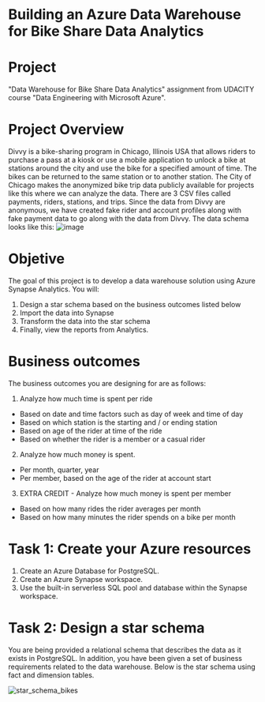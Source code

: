 # Building an Azure Data Warehouse for Bike Share Data Analytics
 
 # **Project**

 "Data Warehouse for Bike Share Data Analytics" assignment from UDACITY course "Data Engineering with Microsoft Azure".

# **Project Overview**

Divvy is a bike-sharing program in Chicago, Illinois USA that allows riders to purchase a pass at a kiosk or use a mobile application to unlock a bike at stations around the city and use the bike for a specified amount of time. The bikes can be returned to the same station or to another station. The City of Chicago makes the anonymized bike trip data publicly available for projects like this where we can analyze the data.
There are 3 CSV files called payments, riders, stations, and trips. Since the data from Divvy are anonymous, we have created fake rider and account profiles along with fake payment data to go along with the data from Divvy. The data schema looks like this: 
![image](https://github.com/eloisjr/Azure_Data_Warehouse/assets/81710422/1df39285-110e-4c68-9a7c-50bd7509baeb)

# **Objetive**

The goal of this project is to develop a data warehouse solution using Azure Synapse Analytics. You will:
1.	Design a star schema based on the business outcomes listed below
2.	Import the data into Synapse
3.	Transform the data into the star schema
4. Finally, view the reports from Analytics.

# **Business outcomes**
The business outcomes you are designing for are as follows:
1. Analyze how much time is spent per ride
 -	Based on date and time factors such as day of week and time of day
 - Based on which station is the starting and / or ending station
 - Based on age of the rider at time of the ride
 - Based on whether the rider is a member or a casual rider
2.	Analyze how much money is spent.
 - 	Per month, quarter, year
 - 	Per member, based on the age of the rider at account start
3.	EXTRA CREDIT - Analyze how much money is spent per member
 - Based on how many rides the rider averages per month
 - Based on how many minutes the rider spends on a bike per month

# **Task 1: Create your Azure resources**

1.	Create an Azure Database for PostgreSQL.
2.	Create an Azure Synapse workspace.
3. Use the built-in serverless SQL pool and database within the Synapse workspace.


# **Task 2: Design a star schema**

You are being provided a relational schema that describes the data as it exists in PostgreSQL. In addition, you have been given a set of business requirements related to the data warehouse. Below is the star schema using fact and dimension tables.

![star_schema_bikes](https://github.com/eloisjr/Azure_Data_Warehouse/assets/81710422/02e335d1-c1f5-4419-b63e-8c92523437cb)


